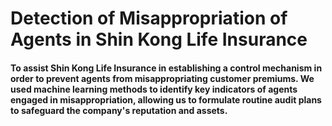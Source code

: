 # Detection of Misappropriation of Agents in Shin Kong Life Insurance
#### To assist Shin Kong Life Insurance in establishing a control mechanism in order to prevent agents from misappropriating customer premiums. We used machine learning methods to identify key indicators of agents engaged in misappropriation, allowing us to formulate routine audit plans to safeguard the company's reputation and assets.
